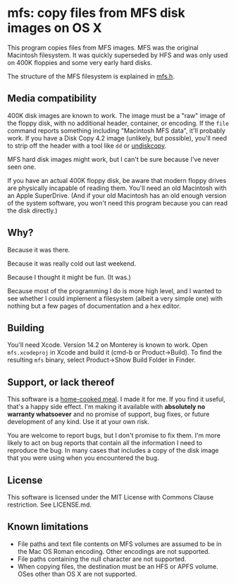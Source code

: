 # mfs: copy files from MFS disk images on OS X

This program copies files from MFS images. MFS was the original Macintosh
filesystem. It was quickly superseded by HFS and was only used on 400K floppies
and some very early hard disks.

The structure of the MFS filesystem is explained in
[mfs.h](https://github.com/sgravrock/mfs/blob/main/common/mfs.h).

## Media compatibility

400K disk images are known to work. The image must be a "raw" image of the
floppy disk, with no additional header, container, or encoding. If the `file`
command reports something including "Macintosh MFS data", it'll probably work.
If you have a Disk Copy 4.2 image (unlikely, but possible), you'll need to
strip off the header with a tool like `dd` or
[undiskcopy](https://github.com/sgravrock/adventofcode/blob/master/2022/pascal/undiskcopy.c).

MFS hard disk images might work, but I can't be sure because I've never seen
one.

If you have an actual 400K floppy disk, be aware that modern floppy drives are
physically incapable of reading them. You'll need an old Macintosh with an
Apple SuperDrive. (And if your old Macintosh has an old enough version of the
system software, you won't need this program because you can read the disk
directly.)

## Why?

Because it was there.

Because it was really cold out last weekend.

Because I thought it might be fun. (It was.)

Because most of the programming I do is more high level, and I wanted to see 
whether I could implement a filesystem (albeit a very simple one) with nothing
but a few pages of documentation and a hex editor.

## Building

You'll need Xcode. Version 14.2 on Monterey is known to work. Open
`mfs.xcodeproj` in Xcode and build it (cmd-b or Product-&gt;Build). To find
the resulting `mfs` binary, select Product-&gt;Show Build Folder in Finder.

## Support, or lack thereof

This software is a
[home-cooked meal](https://www.robinsloan.com/notes/home-cooked-app/).
I made it for me. If you find it useful, that's a happy side effect. I'm making
it available with **absolutely no warranty whatsoever** and no promise of
support, bug fixes, or future development of any kind. Use it at your own
risk.

You are welcome to report bugs, but I don't promise to fix them. I'm more
likely to act on bug reports that contain all the information I need to
reproduce the bug. In many cases that includes a copy of the disk image that
you were using when you encountered the bug.

## License

This software is licensed under the MIT License with Commons Clause restriction.
See LICENSE.md.

## Known limitations

* File paths and text file contents on MFS volumes are assumed to be in the
  Mac OS Roman encoding. Other encodings are not supported.
* File paths containing the null character are not supported.
* When copying files, the destination must be an HFS or APFS volume. OSes other
  than OS X are not supported.
